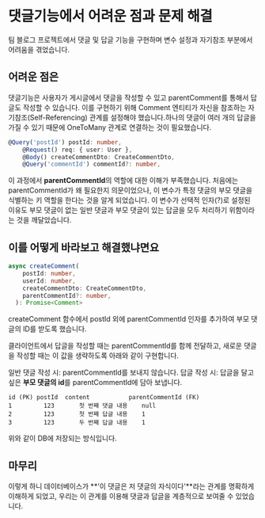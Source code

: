 # 댓글기능에서 어려운 점과 문제 해결

팀 블로그 프로젝트에서 댓글 및 답글 기능을 구현하며 변수 설정과 자기참조 부분에서 어려움을 겪었습니다.

## 어려운 점은

댓글기능은 사용자가 게시글에서 댓글을 작성할 수 있고 parentComment를 통해서 답글도 작성할 수 있습니다. 이를 구현하기 위해 Comment 엔티티가 자신을 참조하는 자기참조(Self-Referencing) 관계를 설정해야 했습니다.하나의 댓글이 여러 개의 답글을 가질 수 있기 때문에 OneToMany 관계로 연결하는 것이 필요했습니다.

```typescript
@Query('postId') postId: number,
    @Request() req: { user: User },
    @Body() createCommentDto: CreateCommentDto,
    @Query('commentId') commentId?: number,
```

이 과정에서 **parentCommentId**의 역할에 대한 이해가 부족했습니다. 처음에는 parentCommentId가 왜 필요한지 의문이었으나, 이 변수가 특정 댓글의 부모 댓글을 식별하는 키 역할을 한다는 것을 알게 되었습니다. 이 변수가 선택적 인자(?)로 설정된 이유도 부모 댓글이 없는 일반 댓글과 부모 댓글이 있는 답글을 모두 처리하기 위함이라는 것을 깨달았습니다.

## 이를 어떻게 바라보고 해결했냐면요

```typescript
async createComment(
    postId: number,
    userId: number,
    createCommentDto: CreateCommentDto,
    parentCommentId?: number,
  ): Promise<Comment>
```

createComment 함수에서 postId 외에 parentCommentId 인자를 추가하여 부모 댓글의 ID를 받도록 했습니다.

클라이언트에서 답글을 작성할 때는 parentCommentId를 함께 전달하고, 새로운 댓글을 작성할 때는 이 값을 생략하도록 아래와 같이 구현합니다.

일반 댓글 작성 시: parentCommentId를 보내지 않습니다.
답글 작성 시: 답글을 달고 싶은 **부모 댓글의 id**를 parentCommentId에 담아 보냅니다.

```
id (PK)	postId	content	          parentCommentId (FK)
1	      123	    첫 번째 댓글 내용	  null
2	      123	    첫 번째 답글 내용	  1
3	      123	    두 번째 답글 내용	  1
```

위와 같이 DB에 저장되는 방식입니다.

## 마무리

이렇게 하니 데이터베이스가 **'이 댓글은 저 댓글의 자식이다'**라는 관계를 명확하게 이해하게 되었고, 우리는 이 관계를 이용해 댓글과 답글을 계층적으로 보여줄 수 있었습니다.
